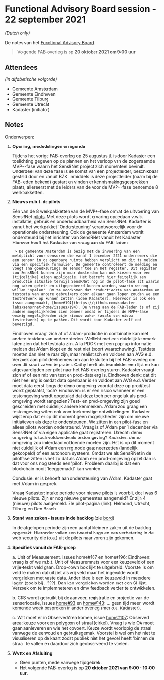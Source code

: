 # Functional Advisory Board session - 22 september 2021

_(Dutch only)_

De notes van het [Functional Advisory Board](../FAB.md).

> Volgende FAB-overleg is op **20 oktober 2021 om 9:00 uur**

## Attendees

_(in alfabetische volgorde)_

- Gemeente Amsterdam
- Gemeente Eindhoven
- Gemeente Tilburg
- Gemeente Utrecht
- Kadaster (initiator)

## Notes

Onderwerpen:

1. **Opening, mededelingen en agenda**
     
     Tijdens het vorige FAB-overleg op 25 augustus jl. is door Kadaster een toelichting gegeven op de plannen en het verloop van de zogenaamde MVP+-fase waarin het SensRNet project zich momenteel bevindt. Onderdeel van deze fase is de komst van een projectleider, beschikbaar gesteld door en vanuit BZK. Inmiddels is deze projectleider (naam bij de FAB-leden bekend) gestart en vinden er kennismakingsgesprekken plaats, allereerst met de leiders van de voor de MVP+-fase benoemde 8 werkpakketten.

2. **Nieuws m.b.t. de pilots**

     Eén van de 8 werkpakketten van de MVP+-fase omvat de uitvoering van SensRNet [pilots](https://kadaster-labs.github.io/sensrnet-home/Pilots/). Met deze pilots wordt ervaring opgedaan v.w.b. installatie, gebruik en onderhoudbaarheid van SensRNet. Kadaster is vanuit het werkpakket 'Ondersteuning' verantwoordelijk voor de operationele ondersteuning. Ook de gemeente Amsterdam wordt ondersteund bij het inrichten van SensRNet vanuit het Kadaster. Hierover heeft het Kadaster een vraag aan de FAB-leden:
       
        > De gemeente Amsterdam is bezig met de invoering van een meldplicht voor sensoren die vanaf 1 december 2021 ondernemers die een sensor in de openbare ruimte hebben verplicht om dit te melden via een specifiek formulier. De gemeente controleert de melding en voegt (na goedkeuring) de sensor toe in het register. Dit register zou SensRNet kunnen zijn maar Amsterdam kan ook kiezen voor een (tijdelijke) eigen applicatie. Het betreft hier feitelijk een productie situatie terwijl SensRNet nog in de pilot-fase zit waarin nog zaken getets en uitgeprobeerd kunnen worden, waarin we nog willen 'spelen'. Om te voorkomen dat productiedata van Amsterdam en testdata van andere gebruikers door elkaar gaan lopen zouden we een testnetwerk op kunnen zetten (idee Kadaster). Hiervoor is ook een issue aangemaakt, [home#194](https://github.com/kadaster-labs/sensrnet-home/issues/194). De vraag aan de FAB-leden is of zij andere mogelijkheden zien temeer omdat er tijdens de MVP+-fase weinig mogelijkheden zijn nieuwe zaken (zoals een nieuw testnetwerk) op te pakken. Dit wordt door Kadaster zelf ook bevestigd.
     
     
     Eindhoven vraagt zich af of A'dam-productie in combinatie kan met andere testdata van andere steden.
     Wellicht met een duidelijk kenmerk laten zien dat het testdata zijn. A la PDOK met een pop-up informatie melden dat A'dam klopt en de rest niet (soort waarschuwing). Testdata moeten dan niet te raar zijn, maar realistisch en voldoen aan AVG e.d. Verzoek aan pilot deelnemers om aan te sluiten bij het FAB-overleg om over dit soort zaken te praten. Cathy heeft als teamleider een lijst en kan afgevaardigden per pilot naar het FAB-overleg sturen. Kadaster vraagt zich af of een mix van test en prod-data erg is. Eindhoven denkt dat dit niet heel erg is omdat data openbaar is en voldoet aan AVG e.d. Verder moet data eerst langs de demo omgeving voordat deze op prod/test wordt geplaatst, toch? Eindhoven: is er een risico wanneer er een testomgeving wordt opgetuigd dat deze toch per ongeluk als prod-omgeving wordt aangezien? Test- en prod-omgeving zijn goed gescheiden met duidelijk andere kenmerken.
     A'dam zou graag een testomgeving willen ook voor toekomstige ontwikkelingen. Kadaster wijst erop dat er op dit moment geen mogelijkheden zijn om nieuwe initiatieven als deze te ondersteunen. We zitten in een pilot-fase en alleen pilots worden ondersteund. Vraag is of A'dam per 1 december via SensRNet of via eigen applicatie gaat registreren.
     Utrecht: demo omgeving is toch voldoende als testomgeving? Kadaster: demo omgeving zou inderdaad voldoende moeten zijn. 
     Het is op dit moment niet duidelijk of A'dam een reg.node gaat neerzetten (landelijk gekoppeld) of een autonoom systeem.
     Omdat we als SensRNet in de pilotfase zitten is het zo dat als A'dam een prod-omgeving opzet dan is dat voor ons nog steeds een 'pilot'. Probleem daarbij is dat een blockchain nooit 'leeggemaakt' kan worden.
    
     Conclusie: er is behoeft aan ondersteuning van A'dam. Kadaster gaat met A'dam in gesprek.
    
     Vraag Kadaster: intake periode voor nieuwe pilots is voorbij, doel was 6 nieuwe pilots. Zijn er nog nieuwe gemeentes aangemeld? Er zijn 4 (nieuwe) pilots aangemeld. ZIe pilot-pagina (link). Helmond, Utrecht, Tilburg en Den Bosch.
    
          
3. **Stand van zaken - issues in de backlog** (zie [bord](https://github.com/orgs/kadaster-labs/projects/1))
   
     In de afgelopen periode zijn een aantal kleinere zaken uit de backlog opgepakt. Hieronder vallen een tweetal bugs en een verbetering in de web security die (o.a.) uit de pilots naar voren zijn gekomen.
     
   
4. **Specifiek vanuit de FAB-groep**
   
     a. Unit of Measurement, issues [home#167](https://github.com/kadaster-labs/sensrnet-home/issues/167) en [home#196](https://github.com/kadaster-labs/sensrnet-home/issues/196):
     Eindhoven: vraag is of we m.b.t. Unit of Measuremnets voor een keuzeveld of een vrije-teskt veld gaan. Drop-down box lijkt te uitgebreid. Voorstel is om veld te maken dat uitziet als vrij veld maar het ingevulde wordt vergeleken met vaste data. Ander idee is een keuzeveld in meerdere lagen (zoals bij ...???). Dan kan vergeleken worden met een SI-lijst. Verzoek om te implemneteren en dmv feedback verder te ontwikkelen.     
     
     b. CRS wordt gebruikt bij de aanvoer, registratie en projectie van de sensorlocatie, issues [home#93](https://github.com/kadaster-labs/sensrnet-home/issues/93) en [home#143](https://github.com/kadaster-labs/sensrnet-home/issues/143):
... geen tijd meer, wordt komende week besproken in ander overleg (met o.a. Kadaster).     
     
     c. Wat moet er in ObservedArea komen, issue [home#107](https://github.com/kadaster-labs/sensrnet-home/issues/107):
     Observed area: keuze voor een polygoon of straal (cirkel). Vraag is wie OA moet gaan aanleveren en wie het opvoert. Keuze wordt voorlopig de straal vanwege de eenvoud en gebruiksgemak. Voorstel is wel om het niet te visualiseren op de kaart zodat publiek niet het gevoel heeft 'binnen de straal' te vallen en daardoor zich geobserveerd te voelen.


5. **Wvttk en Afsluiting**
   
     - Geen punten, mede vanwege tijdgebrek.
     - Het volgende FAB-overleg is op **20 oktober 2021 van 9:00 - 10:00 uur**.
